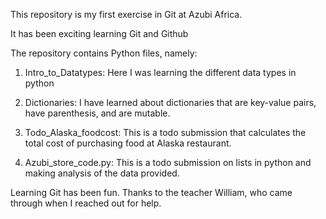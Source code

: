 This repository is my first exercise in Git at Azubi Africa.

It has been exciting learning Git and Github

The repository contains Python files, namely:

1. Intro_to_Datatypes: Here I was learning the different data types in python

2. Dictionaries: I have learned about dictionaries that are key-value pairs, have parenthesis, and are mutable.

3. Todo_Alaska_foodcost: This is a todo submission that calculates the total cost of purchasing food at Alaska restaurant.

4. Azubi_store_code.py: This is a todo submission on lists in python and making analysis of the data provided.

Learning Git has been fun. Thanks to the teacher William, who came through when I reached out for help.
